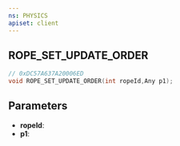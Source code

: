 ```yaml
---
ns: PHYSICS
apiset: client
---
```

## ROPE_SET_UPDATE_ORDER

```c
// 0xDC57A637A20006ED
void ROPE_SET_UPDATE_ORDER(int ropeId,Any p1);
```


## Parameters
* **ropeId**:
* **p1**:
